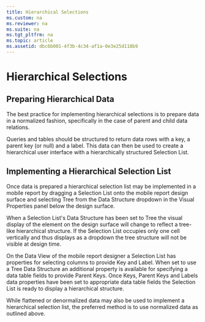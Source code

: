 ```yaml
---
title: Hierarchical Selections
ms.custom: na
ms.reviewer: na
ms.suite: na
ms.tgt_pltfrm: na
ms.topic: article
ms.assetid: dbc6b001-4f3b-4c34-af1a-0e3e25d118b9
---
```

# Hierarchical Selections
## Preparing Hierarchical Data  
  
The best practice for implementing hierarchical selections is to prepare data in a normalized fashion, specifically in the case of parent and child data relations.  
  
Queries and tables should be structured to return data rows with a key, a parent key (or null) and a label. This data can then be used to create a hierarchical user interface with a hierarchically structured Selection List.  
  
## Implementing a Hierarchical Selection List  
  
Once data is prepared a hierarchical selection list may be implemented in a mobile report by dragging a Selection List onto the mobile report design surface and selecting Tree from the Data Structure dropdown in the Visual Properties panel below the design surface.  
  
When a Selection List's Data Structure has been set to Tree the visual display of the element on the design surface will change to reflect a tree-like hierarchical structure. If the Selection List occupies only one cell vertically and thus displays as a dropdown the tree structure will not be visible at design time.  
  
On the Data View of the mobile report designer a Selection List has properties for selecting columns to provide Key and Label. When set to use a Tree Data Structure an additional property is available for specifying a data table fields to provide Parent Keys. Once Keys, Parent Keys and Labels data properties have been set to appropriate data table fields the Selection List is ready to display a hierarchical structure.  
  
While flattened or denormalized data may also be used to implement a hierarchical selection list, the preferred method is to use normalized data as outlined above. 